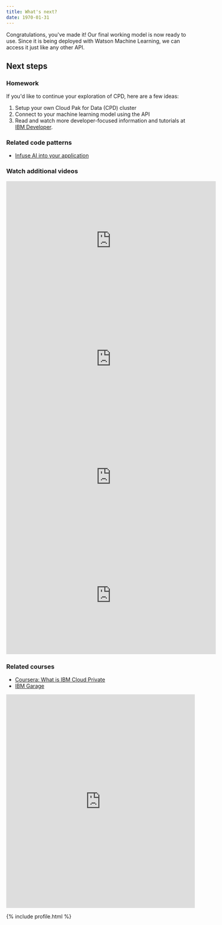 ```yaml
---
title: What's next?
date: 1970-01-31
---
```


Congratulations, you've made it! Our final working model is now ready to use. Since it is being deployed with Watson Machine Learning, we can access it just like any other API.

## Next steps

### Homework
If you'd like to continue your exploration of CPD, here are a few ideas:

1. Setup your own Cloud Pak for Data (CPD) cluster
2. Connect to your machine learning model using the API
3. Read and watch more developer-focused information and tutorials at [IBM Developer](https://developer.ibm.com/).

### Related code patterns
<!-- TODO: find some related code patterns -->
* [Infuse AI into your application](https://developer.ibm.com/patterns/infuse-ai-into-your-application)

### Watch additional videos
<iframe width="560" height="315" src="https://www.youtube.com/embed/UL_jXJoRPdY" frameborder="0" allow="accelerometer; autoplay; encrypted-media; gyroscope; picture-in-picture" allowfullscreen></iframe>
<br />
<iframe width="560" height="315" src="https://www.youtube.com/embed/yzXA3qhfaq0" frameborder="0" allow="accelerometer; autoplay; encrypted-media; gyroscope; picture-in-picture" allowfullscreen></iframe>
<br />
<iframe width="560" height="315" src="https://www.youtube.com/embed/_ad9Tl1p-rY" frameborder="0" allow="accelerometer; autoplay; encrypted-media; gyroscope; picture-in-picture" allowfullscreen></iframe>
<br />
<iframe width="560" height="315" src="https://www.youtube.com/embed/T6c_4lUcZgc" frameborder="0" allow="accelerometer; autoplay; encrypted-media; gyroscope; picture-in-picture" allowfullscreen></iframe>
<br />

### Related courses
* [Coursera: What is IBM Cloud Private](https://www.coursera.org/lecture/deploy-micro-kube-icp/what-is-ibm-cloud-private-ZoWVi)
* [IBM Garage](https://www.ibm.com/cloud/garage/journeys/ibm-cloud-private)

<!-- TODO: update/include embedded slides -->
<!-- * Any required IBM promotional slides/info like Call for Code -->
<!-- * Presenter contact info -->

<style>
  .responsive-wrap iframe{ max-width: 100%;}
</style>

<div class="responsive-wrap">
  <iframe src="https://docs.google.com/presentation/d/e/2PACX-1vQ9kDNYyVujR5ZtWeBYHyNBphYKXdpeqZ-l3nNm5ttDRSK6kGQoA8abJZ-PKX2g5uPDvqemPD0fsl0f/embed?start=false&loop=false&delayms=3000" frameborder="0" width="960" height="569" allowfullscreen="true" mozallowfullscreen="true" webkitallowfullscreen="true"></iframe>
</div>

<!-- TODO: update this for other presenters (or use the embedded slides) -->
{% include profile.html %}
